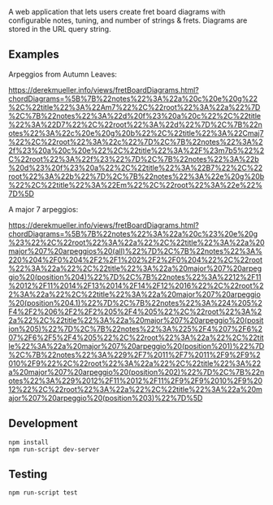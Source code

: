 
A web application that lets users create fret board diagrams with configurable notes, tuning, and number of strings & frets. Diagrams are stored in the URL query string.

## Examples

Arpeggios from Autumn Leaves:

https://derekmueller.info/views/fretBoardDiagrams.html?chordDiagrams=%5B%7B%22notes%22%3A%22a%20c%20e%20g%22%2C%22title%22%3A%22Am7%22%2C%22root%22%3A%22a%22%7D%2C%7B%22notes%22%3A%22d%20f%23%20a%20c%22%2C%22title%22%3A%22D7%22%2C%22root%22%3A%22d%22%7D%2C%7B%22notes%22%3A%22c%20e%20g%20b%22%2C%22title%22%3A%22Cmaj7%22%2C%22root%22%3A%22c%22%7D%2C%7B%22notes%22%3A%22f%23%20a%20c%20e%22%2C%22title%22%3A%22F%23m7b5%22%2C%22root%22%3A%22f%23%22%7D%2C%7B%22notes%22%3A%22b%20d%23%20f%23%20a%22%2C%22title%22%3A%22B7%22%2C%22root%22%3A%22b%22%7D%2C%7B%22notes%22%3A%22e%20g%20b%22%2C%22title%22%3A%22Em%22%2C%22root%22%3A%22e%22%7D%5D

A major 7 arpeggios:

https://derekmueller.info/views/fretBoardDiagrams.html?chordDiagrams=%5B%7B%22notes%22%3A%22a%20c%23%20e%20g%23%22%2C%22root%22%3A%22a%22%2C%22title%22%3A%22a%20major%207%20arpeggios%20(all)%22%7D%2C%7B%22notes%22%3A%220%204%2F0%204%2F2%2F1%202%2F2%2F0%204%22%2C%22root%22%3A%22a%22%2C%22title%22%3A%22a%20major%207%20arpeggio%20(position%204)%22%7D%2C%7B%22notes%22%3A%2212%2F11%2012%2F11%2014%2F13%2014%2F14%2F12%2016%22%2C%22root%22%3A%22a%22%2C%22title%22%3A%22a%20major%207%20arpeggio%20(position%204.1)%22%7D%2C%7B%22notes%22%3A%224%205%2F4%2F2%206%2F2%2F2%205%2F4%205%22%2C%22root%22%3A%22a%22%2C%22title%22%3A%22a%20major%207%20arpeggio%20(position%205)%22%7D%2C%7B%22notes%22%3A%225%2F4%207%2F6%207%2F6%2F5%2F4%205%22%2C%22root%22%3A%22a%22%2C%22title%22%3A%22a%20major%207%20arpeggio%20(position%201)%22%7D%2C%7B%22notes%22%3A%229%2F7%2011%2F7%2011%2F9%2F9%2010%2F9%22%2C%22root%22%3A%22a%22%2C%22title%22%3A%22a%20major%207%20arpeggio%20(position%202)%22%7D%2C%7B%22notes%22%3A%229%2012%2F11%2012%2F11%2F9%2F9%2010%2F9%2012%22%2C%22root%22%3A%22a%22%2C%22title%22%3A%22a%20major%207%20arpeggio%20(position%203)%22%7D%5D

## Development

```
npm install
npm run-script dev-server
```

## Testing

```
npm run-script test
```
